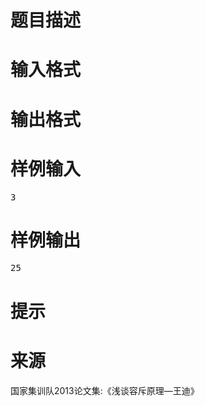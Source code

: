 

# 题目描述



# 输入格式



# 输出格式



# 样例输入


<pre>3</pre>

# 样例输出


<pre>25</pre>

# 提示



# 来源


<p>
国家集训队2013论文集:《浅谈容斥原理—王迪》
</p>
